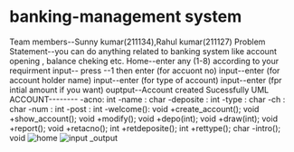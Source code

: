 

# banking-management system
Team members--Sunny kumar(211134),Rahul kumar(211127)
Problem Statement--you can do anything related to banking system like account opening , balance cheking etc.
Home--enter any (1-8) according to your requirment
input-- press --1 then enter (for accuont no)
input--enter (for account holder name)
input--enter (for type of account)
input--enter (fpr intial amount if you want)
ouptput--Account created Sucessfully
UML
ACCOUNT--------
-acno: int
-name : char
-deposite : int
-type : char
-ch : char
-num : int
-post : int
-welcome(): void
+create_account(); void
+show_account(); void
+modify(); void
+depo(int); void
+draw(int); void
+report(); void
+retacno(); int
+retdeposite(); int
+rettype(); char
-intro(); void
![home](https://user-images.githubusercontent.com/117119492/206630779-302b9e16-6eb3-483a-b029-8143f1395903.png)
![input _output](https://user-images.githubusercontent.com/117119492/206630945-90530aad-0f21-4488-84cd-46da0cd526e2.png)





